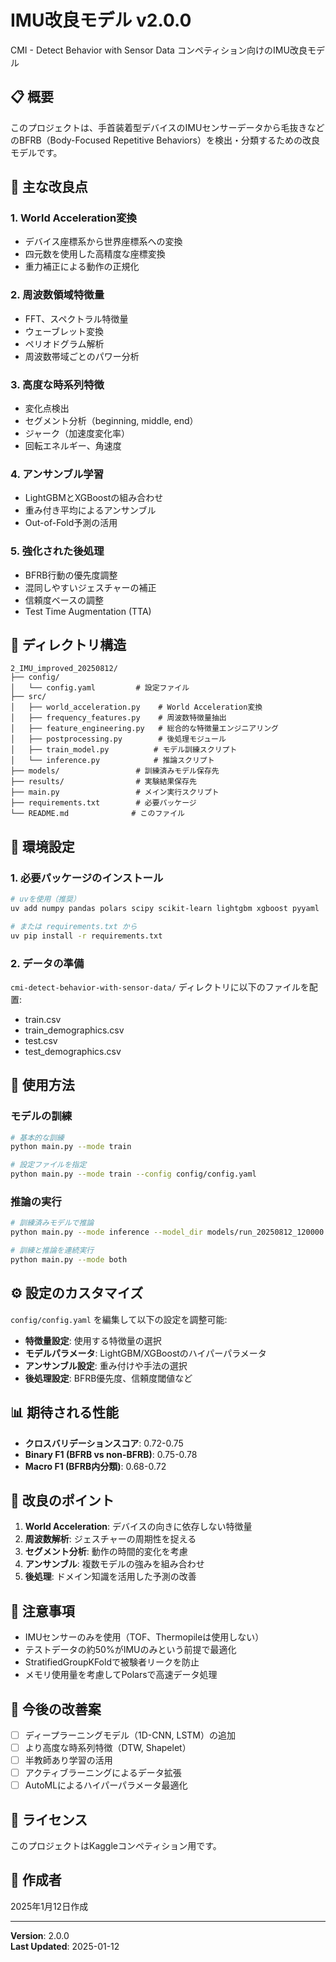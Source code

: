 # IMU改良モデル v2.0.0

CMI - Detect Behavior with Sensor Data コンペティション向けのIMU改良モデル

## 📋 概要

このプロジェクトは、手首装着型デバイスのIMUセンサーデータから毛抜きなどのBFRB（Body-Focused Repetitive Behaviors）を検出・分類するための改良モデルです。

## 🚀 主な改良点

### 1. **World Acceleration変換**
- デバイス座標系から世界座標系への変換
- 四元数を使用した高精度な座標変換
- 重力補正による動作の正規化

### 2. **周波数領域特徴量**
- FFT、スペクトラル特徴量
- ウェーブレット変換
- ペリオドグラム解析
- 周波数帯域ごとのパワー分析

### 3. **高度な時系列特徴**
- 変化点検出
- セグメント分析（beginning, middle, end）
- ジャーク（加速度変化率）
- 回転エネルギー、角速度

### 4. **アンサンブル学習**
- LightGBMとXGBoostの組み合わせ
- 重み付き平均によるアンサンブル
- Out-of-Fold予測の活用

### 5. **強化された後処理**
- BFRB行動の優先度調整
- 混同しやすいジェスチャーの補正
- 信頼度ベースの調整
- Test Time Augmentation (TTA)

## 📁 ディレクトリ構造

```
2_IMU_improved_20250812/
├── config/
│   └── config.yaml         # 設定ファイル
├── src/
│   ├── world_acceleration.py    # World Acceleration変換
│   ├── frequency_features.py    # 周波数特徴量抽出
│   ├── feature_engineering.py   # 総合的な特徴量エンジニアリング
│   ├── postprocessing.py        # 後処理モジュール
│   ├── train_model.py          # モデル訓練スクリプト
│   └── inference.py            # 推論スクリプト
├── models/                 # 訓練済みモデル保存先
├── results/                # 実験結果保存先
├── main.py                 # メイン実行スクリプト
├── requirements.txt        # 必要パッケージ
└── README.md              # このファイル
```

## 🔧 環境設定

### 1. 必要パッケージのインストール

```bash
# uvを使用（推奨）
uv add numpy pandas polars scipy scikit-learn lightgbm xgboost pyyaml

# または requirements.txt から
uv pip install -r requirements.txt
```

### 2. データの準備

`cmi-detect-behavior-with-sensor-data/` ディレクトリに以下のファイルを配置:
- train.csv
- train_demographics.csv
- test.csv
- test_demographics.csv

## 🚀 使用方法

### モデルの訓練

```bash
# 基本的な訓練
python main.py --mode train

# 設定ファイルを指定
python main.py --mode train --config config/config.yaml
```

### 推論の実行

```bash
# 訓練済みモデルで推論
python main.py --mode inference --model_dir models/run_20250812_120000

# 訓練と推論を連続実行
python main.py --mode both
```

## ⚙️ 設定のカスタマイズ

`config/config.yaml` を編集して以下の設定を調整可能:

- **特徴量設定**: 使用する特徴量の選択
- **モデルパラメータ**: LightGBM/XGBoostのハイパーパラメータ
- **アンサンブル設定**: 重み付けや手法の選択
- **後処理設定**: BFRB優先度、信頼度閾値など

## 📊 期待される性能

- **クロスバリデーションスコア**: 0.72-0.75
- **Binary F1 (BFRB vs non-BFRB)**: 0.75-0.78
- **Macro F1 (BFRB内分類)**: 0.68-0.72

## 🎯 改良のポイント

1. **World Acceleration**: デバイスの向きに依存しない特徴量
2. **周波数解析**: ジェスチャーの周期性を捉える
3. **セグメント分析**: 動作の時間的変化を考慮
4. **アンサンブル**: 複数モデルの強みを組み合わせ
5. **後処理**: ドメイン知識を活用した予測の改善

## 📝 注意事項

- IMUセンサーのみを使用（TOF、Thermopileは使用しない）
- テストデータの約50%がIMUのみという前提で最適化
- StratifiedGroupKFoldで被験者リークを防止
- メモリ使用量を考慮してPolarsで高速データ処理

## 🔮 今後の改善案

- [ ] ディープラーニングモデル（1D-CNN, LSTM）の追加
- [ ] より高度な時系列特徴（DTW, Shapelet）
- [ ] 半教師あり学習の活用
- [ ] アクティブラーニングによるデータ拡張
- [ ] AutoMLによるハイパーパラメータ最適化

## 📄 ライセンス

このプロジェクトはKaggleコンペティション用です。

## 👥 作成者

2025年1月12日作成

---

**Version**: 2.0.0  
**Last Updated**: 2025-01-12